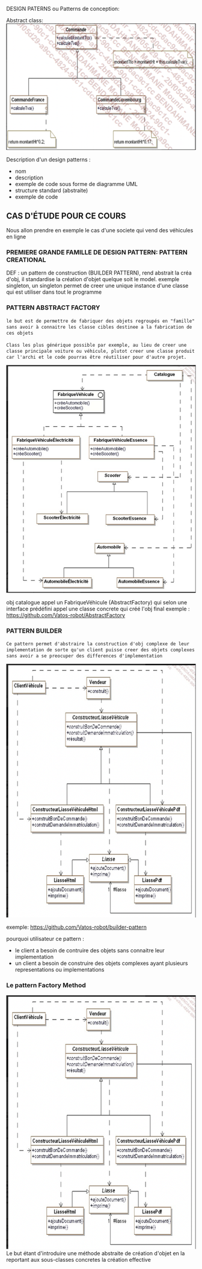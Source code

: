 DESIGN PATERNS ou Patterns de conception:


Abstract class:
![Alt text](img/1.png) 

Description d'un design patterns :
- nom
- description
- exemple de code sous forme de diagramme UML
- structure standard (abstraite)
- exemple de code

## CAS D'ÉTUDE POUR CE COURS

Nous allon prendre en exemple le cas d'une societe qui vend des véhicules en ligne

### PREMIERE GRANDE FAMILLE DE DESIGN PATTERN: PATTERN CREATIONAL

DEF : un pattern de construction (BUILDER PATTERN), rend abstrait la créa d'obj, il standardise la création d'objet quelque soit le model.
exemple singleton, un singleton permet de creer une unique instance d'une classe qui est utiliser dans tout le programme 


### PATTERN ABSTRACT FACTORY

    le but est de permettre de fabriquer des objets regroupés en "famille" sans avoir à connaitre les classe cibles destinee a la fabrication de ces objets

    Class les plus générique possible par exemple, au lieu de creer une classe principale voiture ou véhicule, plutot creer une classe produit car l'archi et le code pourras être réutiliser pour d'autre projet.
![Alt text](img/2.png)

obj catalogue appel un FabriqueVéhicule (AbstractFactory) qui selon une interface prédéfini appel une classe concrete qui créé l'obj final
exemple : https://github.com/Vatos-robot/AbstractFactory



### PATTERN BUILDER

    Ce pattern permet d'abstraire la construction d'obj complexe de leur implementation de sorte qu'un client puisse creer des objets complexes sans avoir a se preocuper des differences d'implementation 

![Alt text](img/3.png)

exemple:  https://github.com/Vatos-robot/builder-pattern

pourquoi utilisateur ce pattern : 
- le client a besoin de contruire des objets sans connaitre leur implementation
- un client a besoin de construire des objets complexes ayant plusieurs representations ou implementations


### Le pattern Factory Method
![Alt text](img/3.png)
Le but étant d'introduire une méthode abstraite de création d'objet en la reportant aux sous-classes concretes la création effective
